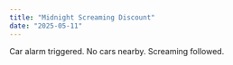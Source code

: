```yaml
---
title: "Midnight Screaming Discount"
date: "2025-05-11"
---
```


Car alarm triggered. No cars nearby. Screaming followed.
